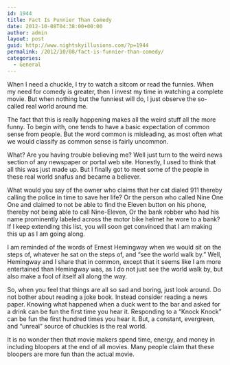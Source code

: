 ```yaml
---
id: 1944
title: Fact Is Funnier Than Comedy
date: 2012-10-08T04:38:00+00:00
author: admin
layout: post
guid: http://www.nightskyillusions.com/?p=1944
permalink: /2012/10/08/fact-is-funnier-than-comedy/
categories:
  - General
---
```

When I need a chuckle, I try to watch a sitcom or read the funnies. When my need for comedy is greater, then I invest my time in watching a complete movie. But when nothing but the funniest will do, I just observe the so-called real world around me.

The fact that this is really happening makes all the weird stuff all the more funny. To begin with, one tends to have a basic expectation of common sense from people. But the word common is misleading, as most often what we would classify as common sense is fairly uncommon.

What? Are you having trouble believing me? Well just turn to the weird news section of any newspaper or portal web site. Honestly, I used to think that all this was just made up. But I finally got to meet some of the people in these real world snafus and became a believer.

What would you say of the owner who claims that her cat dialed 911 thereby calling the police in time to save her life? Or the person who called Nine One One and claimed to not be able to find the Eleven button on his phone, thereby not being able to call Nine-Eleven, Or the bank robber who had his name prominently labeled across the motor bike helmet he wore to a bank? If I keep extending this list, you will soon get convinced that I am making this up as I am going along.

I am reminded of the words of Ernest Hemingway when we would sit on the steps of, whatever he sat on the steps of, and &#8220;see the world walk by.&#8221; Well, Hemingway and I share that in common, except that it seems like I am more entertained than Hemingway was, as I do not just see the world walk by, but also make a fool of itself all along the way.

So, when you feel that things are all so sad and boring, just look around. Do not bother about reading a joke book. Instead consider reading a news paper. Knowing what happened when a duck went to the bar and asked for a drink can be fun the first time you hear it. Responding to a &#8220;Knock Knock&#8221; can be fun the first hundred times you hear it. But, a constant, evergreen, and &#8220;unreal&#8221; source of chuckles is the real world.

It is no wonder then that movie makers spend time, energy, and money in including bloopers at the end of all movies. Many people claim that these bloopers are more fun than the actual movie.